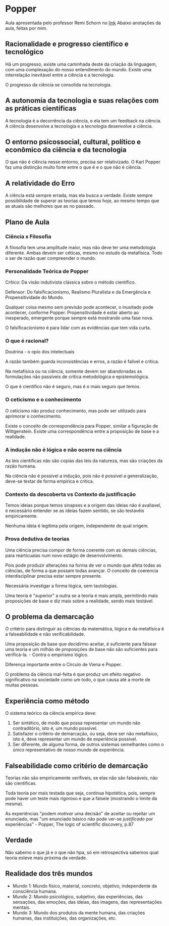# Popper
Aula apresentada pelo professor Remi Schorn no [link](https://www.youtube.com/watch?v=1193aLVopuc)
Abaixo anotações da aula, feitas por mim.

## Racionalidade e progresso científico e tecnológico
Há um progresso, existe uma caminhada deste da criação da linguagem, com uma complexação do nosso entendimento do mundo. Existe uma interrelação inevitável entre a ciência e a tecnologia.

O progresso da ciência se consolida na tecnologia.

## A autonomia da tecnologia e suas relações com as práticas científicas
A tecnologia é a decorrência da ciência, e ela tem um feedback na ciência. A ciência desenvolve a tecnologia e a tecnologia desenvolve a ciência.

## O entorno psicossocial, cultural, político e econômico da ciência e da tecnologia
O que não é ciência nesse entorno, precisa ser relativizado. O Karl Popper faz uma distinção muito forte entre o que é e o que não é ciência. 

## A relatividade do Erro
A ciência está sempre errada, mas ela busca a verdade. Existe sempre possibilidade de superar as teorias que temos hoje, ao mesmo tempo que as atuais são melhores que as no passado.

## Plano de Aula

### Ciência x Filosofia
A filosofia tem uma amplitude maior, mas não deve ter uma metodologia diferente. Ambas devem ser céticas, mesmo no estudo da metafísica. Todo o ser de razão quer compreender o mundo.

### Personalidade Teórica de Popper

Crítico: Da visão indutivista clássica sobre o método científico.

Defensor: Do falsificacionismo, Realismo Pluralista e da Emergência e Propensitividade do Mundo.

Qualquer coisa mesmo sem previsão pode acontecer, o inusitado pode acontecer, conforme Popper. Propensitividade é estar aberto ao inesperado, emergente porque sempre está mostrando uma fase nova.

O falsificacionismo é para lidar com as evidências que tem vida curta.

### O que é racional?
Doutrina - o opio dos intelectuais

A razão também guarda inconsistências e erros, a razão é falível e crítica.

Na metafísica ou na ciência, somente devem ser abandonadas as formulações não passíveis de crítica metodológica e epistemológica.

O que é cientifico não é seguro, mas é o mais seguro que temos.

### O ceticismo e o conhecimento

O ceticismo não produz conhecimento, mas pode ser utilizado para aprimorar o conhecimento.

Existe o conceito de correspondência para Popper, similar a figuração de Wittgenstein. Existe uma correspondência entre a proposição de base e a realidade.

### A indução não é lógica e não ocorre na ciência

As leis cientificas não são copias das leis da natureza, mas são criações da razão humana.

Na ciência não é possível a indução, pois não é possível a generalização, deve-se testar de forma empírica e critica.

### Contexto da descoberta vs Contexto da justificação
Temos ideias porque temos sinapses e a origem das ideias não é avaliavel, é necessário entender se as ideias fazem sentido, se são testavéis empiricamente.

Nenhuma ideia é legitima pela origem, independente de qual origem.

### Prova dedutiva de teorias
Uma ciência precisa compor de forma coerente com as demais ciências, para rearticualas num novo estágio de desenvolvimento.

Pois pode produzir alterações na forma de ver o mundo que afeta todas as ciências, de forma a que possam todas avançar. O conceito de coerencia interdisciplinar precisa estar sempre presente.

Necessária investigar a forma lógica, sem tautologias.

Uma teoria é "superior" a outra se a teoria é mais ampla, permitindo mais proposições de base e diz mais sobre a realidade, sendo mais testável.

## O problema da demarcação
O critério para distinguir as ciências da matemática, lógica e da metafísica é a falseabilidade e não verificabilidade.

Uma proposição de base que decidirmo aceitar, é suficiente para falsear uma teoria e um milhão de proposições de base não são suficientes para verificá-la. - Contra o empirismo lógico.

Diferença importante entre o Circulo de Viena e Popper.

O problema da ciência mal-feita é que produz um efeito negativo significativo na sociedade como um todo, o que causa até a morte de muitas pessoas.

## Experiência como método
O sistema teórico da ciência empírica deve:
1) Ser sintético, de modo que possa representar um mundo não contraditório, isto é, um mundo possível.
2) Satisfazer o critério de demarcação, ou seja, deve ser não metafísico, isto é, deve representar um mundo de experiência possível.
3) Ser diferente, de alguma forma, de outros sistemas semelhantes como o único representativo de nosso mundo de experiência.

## Falseabilidade como critério de demarcação

Teorias não são empiricamente verifiveis, se elas não são falseáveis, não são cientificas.

Toda teoria por mais testada que seja, continua hipotética, pois, sempre pode haver um teste mais rigoroso e que a falseie (mostrando o limite da mesma).

As experiências "podem *motivar* uma decisão" de aceitar ou rejeitar um enunciado, mas "um enunciado básico não pode ver-se *justificado* por experiências" -  Popper, The logic of scientific discovery, p.87

## Verdade
Não sabemo o que já e o que não hpa, só em retrospectiva sabemos qual teoria esteve mais próxima da verdade.

## Realidade dos três mundos

- Mundo 1: Mundo físico, material, concreto, objetivo, independente da consciência humana.
- Mundo 2: Mundo psicológico, subjetivo, das experiências, das sensações, das emoções, das ideias, das imagens, das representações mentais.
- Mundo 3: Mundo dos produtos da mente humana, das criações humanas, das instituições, das organizações, etc.

